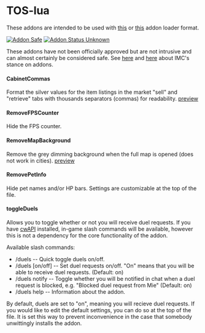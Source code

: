 # TOS-lua
These addons are intended to be used with [this](https://github.com/Excrulon/Tree-of-Savior-Lua-Mods) or [this](https://github.com/fiote/treeofsavior-addons) addon loader format.

[![Addon Safe](https://cdn.rawgit.com/lubien/awesome-tos/master/badges/addon-safe.svg)](https://github.com/lubien/awesome-tos#addons-badges)  [![Addon Status Unknown](https://cdn.rawgit.com/lubien/awesome-tos/master/badges/addon-unknown.svg)](https://github.com/lubien/awesome-tos#addons-badges) 

These addons have not been officially approved but are not intrusive and can almost certainly be considered safe. See [here](https://forum.treeofsavior.com/t/stance-on-addons/141262/3) and [here](https://forum.treeofsavior.com/t/stance-on-addons/141262/24) about IMC's stance on addons.

#### CabinetCommas
Format the silver values for the item listings in the market "sell" and "retrieve" tabs with thousands separators (commas) for readability. [preview](https://i.imgur.com/0jnNGxx.png)

#### RemoveFPSCounter
Hide the FPS counter.

#### RemoveMapBackground
Remove the grey dimming background when the full map is opened (does not work in cities). [preview](https://i.imgur.com/IfcOlo9.jpg)

#### RemovePetInfo
Hide pet names and/or HP bars. Settings are customizable at the top of the file.

#### toggleDuels
Allows you to toggle whether or not you will receive duel requests. If you have [cwAPI](https://github.com/fiote/treeofsavior-addons) installed, in-game slash commands will be available, however this is not a dependency for the core functionality of the addon.

Available slash commands:

- /duels -- Quick toggle duels on/off.
- /duels [on/off] -- Set duel requests on/off. "On" means that you will be able to receive duel requests. (Default: on)
- /duels notify -- Toggle whether you will be notified in chat when a duel request is blocked, e.g. "Blocked duel request from Mie" (Default: on)
- /duels help -- Information about the addon.

By default, duels are set to "on", meaning you will recieve duel requests. If you would like to edit the default settings, you can do so at the top of the file. It is set this way to prevent inconvenience in the case that somebody unwittingly installs the addon.
